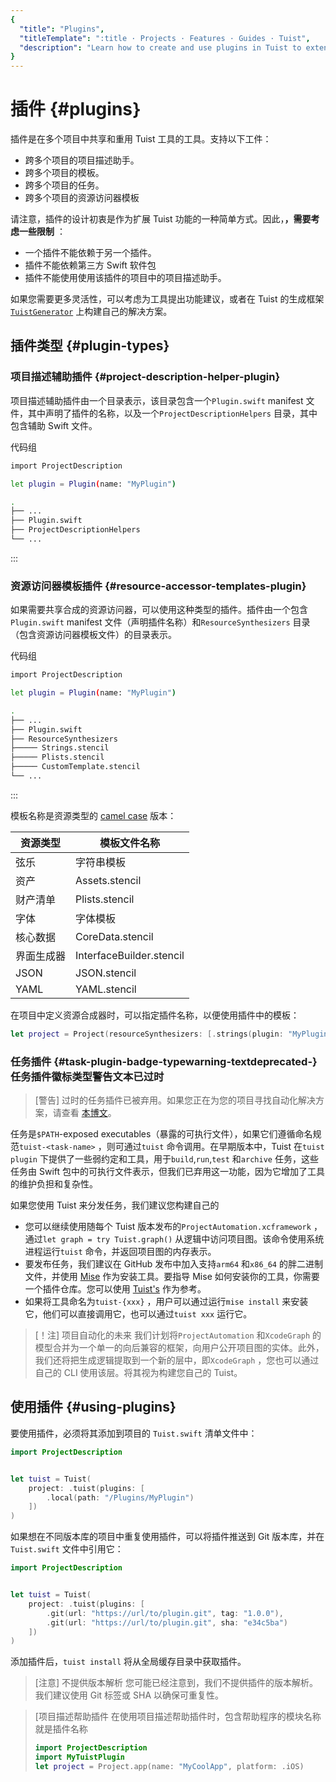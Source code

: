 ```yaml
---
{
  "title": "Plugins",
  "titleTemplate": ":title · Projects · Features · Guides · Tuist",
  "description": "Learn how to create and use plugins in Tuist to extend its functionality."
}
---
```

# 插件 {#plugins｝

插件是在多个项目中共享和重用 Tuist 工具的工具。支持以下工件：

- <LocalizedLink href="/guides/features/projects/code-sharing">跨多个项目的项目描述助手</LocalizedLink>。
- <LocalizedLink href="/guides/features/projects/templates">跨多个项目的模板</LocalizedLink>。
- 跨多个项目的任务。
- <LocalizedLink href="/guides/features/projects/synthesized-files">跨多个项目的资源访问器</LocalizedLink>模板

请注意，插件的设计初衷是作为扩展 Tuist 功能的一种简单方式。因此，**，需要考虑一些限制** ：

- 一个插件不能依赖于另一个插件。
- 插件不能依赖第三方 Swift 软件包
- 插件不能使用使用该插件的项目中的项目描述助手。

如果您需要更多灵活性，可以考虑为工具提出功能建议，或者在 Tuist 的生成框架
[`TuistGenerator`](https://github.com/tuist/tuist/tree/main/Sources/TuistGenerator)
上构建自己的解决方案。

## 插件类型 {#plugin-types}

### 项目描述辅助插件 {#project-description-helper-plugin}

项目描述辅助插件由一个目录表示，该目录包含一个`Plugin.swift` manifest
文件，其中声明了插件的名称，以及一个`ProjectDescriptionHelpers` 目录，其中包含辅助 Swift 文件。

代码组
```bash [Plugin.swift]
import ProjectDescription

let plugin = Plugin(name: "MyPlugin")
```
```bash [Directory structure]
.
├── ...
├── Plugin.swift
├── ProjectDescriptionHelpers
└── ...
```
:::

### 资源访问器模板插件 {#resource-accessor-templates-plugin}

如果需要共享<LocalizedLink href="/guides/features/projects/synthesized-files#resource-accessors">合成的资源访问器</LocalizedLink>，可以使用这种类型的插件。插件由一个包含`Plugin.swift`
manifest 文件（声明插件名称）和`ResourceSynthesizers` 目录（包含资源访问器模板文件）的目录表示。


代码组
```bash [Plugin.swift]
import ProjectDescription

let plugin = Plugin(name: "MyPlugin")
```
```bash [Directory structure]
.
├── ...
├── Plugin.swift
├── ResourceSynthesizers
├───── Strings.stencil
├───── Plists.stencil
├───── CustomTemplate.stencil
└── ...
```
:::

模板名称是资源类型的 [camel case](https://en.wikipedia.org/wiki/Camel_case) 版本：

| 资源类型  | 模板文件名称                   |
| ----- | ------------------------ |
| 弦乐    | 字符串模板                    |
| 资产    | Assets.stencil           |
| 财产清单  | Plists.stencil           |
| 字体    | 字体模板                     |
| 核心数据  | CoreData.stencil         |
| 界面生成器 | InterfaceBuilder.stencil |
| JSON  | JSON.stencil             |
| YAML  | YAML.stencil             |

在项目中定义资源合成器时，可以指定插件名称，以便使用插件中的模板：

```swift
let project = Project(resourceSynthesizers: [.strings(plugin: "MyPlugin")])
```

### 任务插件 <Badge type="warning" text="deprecated" />{#task-plugin-badge-typewarning-textdeprecated-} 任务插件徽标类型警告文本已过时

> [警告] 过时的任务插件已被弃用。如果您正在为您的项目寻找自动化解决方案，请查看
> [本博文](https://tuist.dev/blog/2025/04/15/automation-in-swift-projects)。

任务是`$PATH`-exposed executables（暴露的可执行文件），如果它们遵循命名规范`tuist-<task-name>`
，则可通过`tuist` 命令调用。在早期版本中，Tuist 在`tuist plugin`
下提供了一些弱约定和工具，用于`build`,`run`,`test` 和`archive` 任务，这些任务由 Swift
包中的可执行文件表示，但我们已弃用这一功能，因为它增加了工具的维护负担和复杂性。</task-name>

如果您使用 Tuist 来分发任务，我们建议您构建自己的
- 您可以继续使用随每个 Tuist 版本发布的`ProjectAutomation.xcframework` ，通过`let graph = try
  Tuist.graph()` 从逻辑中访问项目图。该命令使用系统进程运行`tuist` 命令，并返回项目图的内存表示。
- 要发布任务，我们建议在 GitHub 发布中加入支持`arm64` 和`x86_64` 的胖二进制文件，并使用
  [Mise](https://mise.jdx.dev) 作为安装工具。要指导 Mise 如何安装你的工具，你需要一个插件仓库。您可以使用
  [Tuist's](https://github.com/asdf-community/asdf-tuist) 作为参考。
- 如果将工具命名为`tuist-{xxx}` ，用户可以通过运行`mise install` 来安装它，他们可以直接调用它，也可以通过`tuist xxx`
  运行它。

> [！注] 项目自动化的未来 我们计划将`ProjectAutomation` 和`XcodeGraph`
> 的模型合并为一个单一的向后兼容的框架，向用户公开项目图的实体。此外，我们还将把生成逻辑提取到一个新的层中，即`XcodeGraph` ，您也可以通过自己的
> CLI 使用该层。将其视为构建您自己的 Tuist。

## 使用插件 {#using-plugins}

要使用插件，必须将其添加到项目的
<LocalizedLink href="/references/project-description/structs/tuist">`Tuist.swift`</LocalizedLink>
清单文件中：

```swift
import ProjectDescription


let tuist = Tuist(
    project: .tuist(plugins: [
        .local(path: "/Plugins/MyPlugin")
    ])
)
```

如果想在不同版本库的项目中重复使用插件，可以将插件推送到 Git 版本库，并在`Tuist.swift` 文件中引用它：

```swift
import ProjectDescription


let tuist = Tuist(
    project: .tuist(plugins: [
        .git(url: "https://url/to/plugin.git", tag: "1.0.0"),
        .git(url: "https://url/to/plugin.git", sha: "e34c5ba")
    ])
)
```

添加插件后，`tuist install` 将从全局缓存目录中获取插件。

> [注意] 不提供版本解析 您可能已经注意到，我们不提供插件的版本解析。我们建议使用 Git 标签或 SHA 以确保可重复性。

> [项目描述帮助插件 在使用项目描述帮助插件时，包含帮助程序的模块名称就是插件名称
> ```swift
> import ProjectDescription
> import MyTuistPlugin
> let project = Project.app(name: "MyCoolApp", platform: .iOS)
> ```
